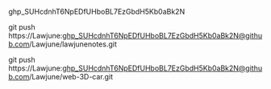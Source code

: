 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

git push https://Lawjune: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@github.com/Lawjune/lawjunenotes.git

git push https://Lawjune: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@github.com/Lawjune/web-3D-car.git